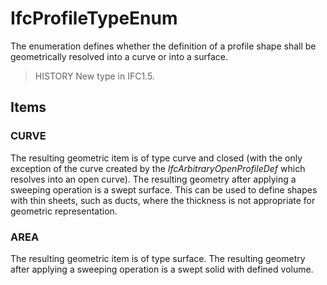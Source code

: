 # IfcProfileTypeEnum

The enumeration defines whether the definition of a profile shape shall be geometrically resolved into a curve or into a surface.<!-- end of definition -->

> HISTORY New type in IFC1.5.

## Items

### CURVE
The resulting geometric item is of type curve and closed (with the only exception of the curve created by the _IfcArbitraryOpenProfileDef_ which resolves into an open curve). The resulting geometry after applying a sweeping operation is a swept surface. This can be used to define shapes with thin sheets, such as ducts, where the thickness is not appropriate for geometric representation.

### AREA
The resulting geometric item is of type surface. The resulting geometry after applying a sweeping operation is a swept solid with defined volume.
